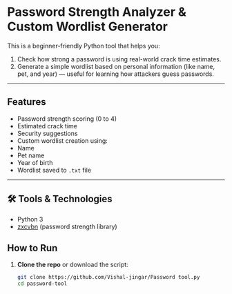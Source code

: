 #  Password Strength Analyzer & Custom Wordlist Generator

This is a beginner-friendly Python tool that helps you:

1. Check how strong a password is using real-world crack time estimates.
2. Generate a simple wordlist based on personal information (like name, pet, and year) — useful for learning how attackers guess passwords.

---

##  Features

-  Password strength scoring (0 to 4)
-  Estimated crack time
-  Security suggestions
-  Custom wordlist creation using:
  - Name
  - Pet name
  - Year of birth
-  Wordlist saved to `.txt` file

---

## 🛠 Tools & Technologies

- Python 3
- [zxcvbn](https://github.com/dropbox/zxcvbn) (password strength library)


## How to Run

1. **Clone the repo** or download the script:
   ```bash
   git clone https://github.com/Vishal-jingar/Password tool.py
   cd password-tool



